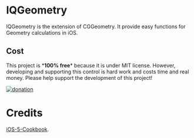 IQGeometry
==========
IQGeometry is the extension of CGGeometry. It provide easy functions for Geometry calculations in iOS.

Cost
-----------------------
This project is \***100% free**\* because it is under MIT license.
However, developing and supporting this control is hard work and costs time and real money. Please help support the development of this project!

[![donation](https://www.paypalobjects.com/en_US/i/btn/btn_donateCC_LG.gif)](https://www.paypal.com/cgi-bin/webscr?cmd=_donations&business=hack%2eiftekhar%40gmail%2ecom&lc=US&item_name=Iftekhar&no_note=0&currency_code=USD&bn=PP%2dDonationsBF%3abtn_donateCC_LG%2egif%3aNonHostedGuest)

Credits
==========
[iOS-5-Cookbook](https://github.com/erica/iOS-5-Cookbook/blob/master/C07/07b-Extracting%20Faces/Geometry.h).
